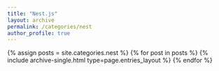 ```yaml
---
title: "Nest.js"
layout: archive
permalink: /categories/nest
author_profile: true
--- 
```


{% assign posts = site.categories.nest %}
{% for post in posts %} {% include archive-single.html type=page.entries_layout %} {% endfor %}